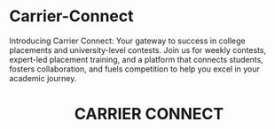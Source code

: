 # Carrier-Connect
Introducing Carrier Connect: Your gateway to success in college placements and university-level contests. Join us for weekly contests, expert-led placement training, and a platform that connects students, fosters collaboration, and fuels competition to help you excel in your academic journey.
<div align="center">
<h1>CARRIER CONNECT</h1>
</div>
